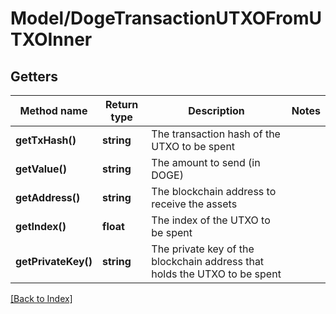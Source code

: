 # Model/DogeTransactionUTXOFromUTXOInner

## Getters

Method name | Return type | Description | Notes
------------ | ------------- | ------------- | -------------
**getTxHash()** | **string** | The transaction hash of the UTXO to be spent |
**getValue()** | **string** | The amount to send (in DOGE) |
**getAddress()** | **string** | The blockchain address to receive the assets |
**getIndex()** | **float** | The index of the UTXO to be spent |
**getPrivateKey()** | **string** | The private key of the blockchain address that holds the UTXO to be spent |

[[Back to Index]](../index.md)
